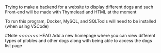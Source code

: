 Trying to make a backend for a website to display different dogs and such
Front-end will be made with Thymelead and HTML at the moment

To run this program, Docker, MySQL, and SQLTools will need to be installed (when using VSCode)

#Note
<<<<<<< HEAD
Add a new homepage where you can view different types of pibbles and other dogs
along with being able to access the dogs list page

